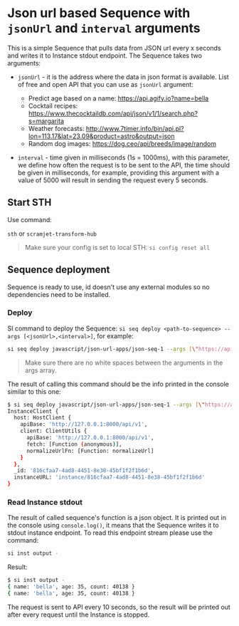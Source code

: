 # Json url based Sequence with `jsonUrl` and `interval` arguments

This is a simple Sequence that pulls data from JSON url every x seconds and writes it to Instance stdout endpoint. 
The Sequence takes two arguments:

- `jsonUrl` - it is the address where the data in json format is available. List of free and open API that you can use as `jsonUrl` argument:
  - Predict age based on a name: <https://api.agify.io?name=bella>
  - Cocktail recipes: <https://www.thecocktaildb.com/api/json/v1/1/search.php?s=margarita>
  - Weather forecasts: <http://www.7timer.info/bin/api.pl?lon=113.17&lat=23.09&product=astro&output=json>
  - Random dog images: <https://dog.ceo/api/breeds/image/random>

- `interval` - time given in milliseconds (1s = 1000ms), with this parameter, we define how often the request is to be sent to the API, the time should be given in milliseconds, for example, providing this argument with a value of 5000 will result in sending the request every 5 seconds.

## Start STH

Use command:

`sth` or `scramjet-transform-hub`

> Make sure your config is set to local STH: `si config reset all`

## Sequence deployment

Sequence is ready to use, id doesn't use any external modules so no dependencies need to be installed.

### Deploy

SI command to deploy the Sequence: `si seq deploy <path-to-sequence> --args [<jsonUrl>,<interval>]`, for example:

```bash
si seq deploy javascript/json-url-apps/json-seq-1 --args [\"https://api.agify.io?name=bella\",10000]
```

> Make sure there are no white spaces between the arguments in the args array.

The result of calling this command should be the info printed in the console similar to this one:

```bash
$ si seq deploy javascript/json-url-apps/json-seq-1 --args [\"https://api.agify.io?name=bella\",10000]
InstanceClient {
  host: HostClient {
    apiBase: 'http://127.0.0.1:8000/api/v1',
    client: ClientUtils {
      apiBase: 'http://127.0.0.1:8000/api/v1',
      fetch: [Function (anonymous)],
      normalizeUrlFn: [Function: normalizeUrl]
    }
  },
  _id: '816cfaa7-4ad8-4451-8e38-45bf1f2f1b6d',
  instanceURL: 'instance/816cfaa7-4ad8-4451-8e38-45bf1f2f1b6d'
}
```

### Read Instance stdout

The result of called sequence's function is a json object. It is printed out in the console using `console.log()`, it means that the Sequence writes it to stdout instance endpoint. To read this endpoint stream please use the command:

```bash
si inst output -
```

Result:

```bash
$ si inst output -
{ name: 'bella', age: 35, count: 40138 }
{ name: 'bella', age: 35, count: 40138 }
```

The request is sent to API every 10 seconds, so the result will be printed out after every request until the Instance is stopped.
